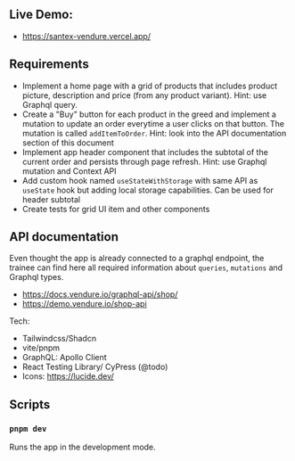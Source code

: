 ## Live Demo:

- https://santex-vendure.vercel.app/

## Requirements

- Implement a home page with a grid of products that includes product picture, description and price (from any product variant). Hint: use Graphql query.
- Create a "Buy" button for each product in the greed and implement a mutation to update an order everytime a user clicks on that button.
  The mutation is called `addItemToOrder`. Hint: look into the API documentation section of this document
- Implement app header component that includes the subtotal of the current order and persists through page refresh. Hint: use Graphql mutation and Context API
- Add custom hook named `useStateWithStorage` with same API as `useState` hook but adding local storage capabilities. Can be used for header subtotal
- Create tests for grid UI item and other components

## API documentation

Even thought the app is already connected to a graphql endpoint, the trainee can find here all required information about `queries`, `mutations` and Graphql types.

- https://docs.vendure.io/graphql-api/shop/
- https://demo.vendure.io/shop-api

Tech:

- Tailwindcss/Shadcn
- vite/pnpm
- GraphQL: Apollo Client
- React Testing Library/ CyPress (@todo)
- Icons: https://lucide.dev/

## Scripts

### `pnpm dev`

Runs the app in the development mode.
